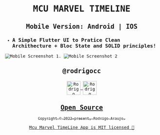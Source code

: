 <samp>

# <p align='center'>MCU MARVEL TIMELINE</p>
## <p align='center'>Mobile Version: Android | IOS</p>

- ### A Simple Flutter UI to Pratice Clean Archithecture + Bloc State and SOLID principles!

<p align="center">


 

</p>


![Mobile Screenshot 1](https://i.imgur.com/QExT5mp.png).   ![Mobile Screenshot 2](https://media4.giphy.com/media/4YWAyqWlAN1feNMDmC/giphy.gif?cid=790b7611a66081f3daa125b4d131f7d87c404b8b82d0d4e7&rid=giphy.gif&ct=g)

## <p align='center'>@rodrigocc</p>

<p align="center">
<a href="https://github.com/rodrigocc">
  <img align="center" alt="Rodrigo Araujo | GitHub" width="45px" src="assets\images\github ico.png" />

<a href="https://www.linkedin.com/in/rodrigo-araujo-1a8509174/">
  <img align="center" alt="Rodrigo Araujo | LinkedIn" width="45px" src="assets\images\linkedin ico.ico" />

</p>

<h2 align="center">
  Open Source
</h2>
<p align="center">
  <sub>Copyright © 2022-present, Rodrigo Araujo.</sub>
</p>
<p align="center">Mcu Marvel TimeLine App <a href="/LICENSE">is MIT licensed 💖</a></p>
</samp>
